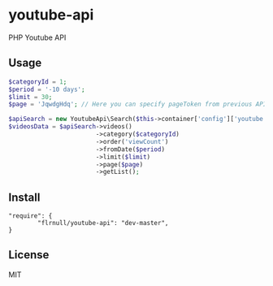 youtube-api
===========

PHP Youtube API

Usage
-----

```php
$categoryId = 1;
$period = '-10 days';
$limit = 30;
$page = 'JqwdgHdq'; // Here you can specify pageToken from previous API result

$apiSearch = new YoutubeApi\Search($this->container['config']['youtube']['api_key']);
$videosData = $apiSearch->videos()
                        ->category($categoryId)
                        ->order('viewCount')
                        ->fromDate($period)
                        ->limit($limit)
                        ->page($page)
                        ->getList();
```

Install
------

```
"require": {
        "flrnull/youtube-api": "dev-master",
}
```

License
-------

MIT